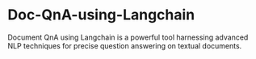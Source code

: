 # Doc-QnA-using-Langchain
Document QnA using Langchain is a powerful tool harnessing advanced NLP techniques for precise question answering on textual documents.
